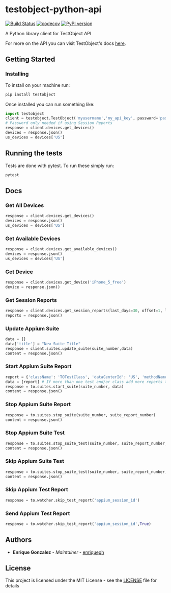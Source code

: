 # testobject-python-api

[![Build Status](https://travis-ci.org/enriquegh/testobject-python-api.svg?branch=master)](https://travis-ci.org/enriquegh/testobject-python-api) [![codecov](https://codecov.io/gh/enriquegh/testobject-python-api/branch/master/graph/badge.svg)](https://codecov.io/gh/enriquegh/testobject-python-api) [![PyPI version](https://badge.fury.io/py/testobject.svg)](https://badge.fury.io/py/testobject)

A Python library client for TestObject API

For more on the API you can visit TestObject's docs [here](https://api.testobject.com/).

## Getting Started

### Installing

To install on your machine run:
```bash
pip install testobject
```

Once installed you can run something like:
```python
import testobject
client = testobject.TestObject('myusername','my_api_key', password='password')
# Password only needed if using Session Reports
response = client.devices.get_devices()
devices = response.json()
us_devices = devices['US']
```


## Running the tests

Tests are done with pytest.
To run these simply run:
```bash
pytest
```

## Docs

### Get All Devices

```python
response = client.devices.get_devices()
devices = response.json()
us_devices = devices['US']
```

### Get Available Devices

```python
response = client.devices.get_available_devices()
devices = response.json()
us_devices = devices['US']
```

### Get Device

```python
response = client.devices.get_device('iPhone_5_free')
device = response.json()
```

### Get Session Reports
```python
response = client.devices.get_session_reports(last_days=30, offset=1, limit=50)
reports = response.json()
```

### Update Appium Suite

```python
data = {}
data['title'] = "New Suite Title"
response = client.suites.update_suite(suite_number,data)
content = response.json()
```

### Start Appium Suite Report

```python
report = {'className': 'TOTestClass', 'dataCenterId': 'US', 'methodName': 'testMethod', 'deviceId': 'iPhone_5_free'}
data = [report] # If more than one test and/or class add more reports to the data list
response = to.suites.start_suite(suite_number, data)
content = response.json()
```

### Stop Appium Suite Report

```python
response = to.suites.stop_suite(suite_number, suite_report_number)
content = response.json()
```

### Stop Appium Suite Test

```python
response = to.suites.stop_suite_test(suite_number, suite_report_number, suite_test_number, True)
content = response.json()
```

### Skip Appium Suite Test

```python
response = to.suites.stop_suite_test(suite_number, suite_report_number, suite_test_number)
content = response.json()
```

### Skip Appium Test Report

```python
response = to.watcher.skip_test_report('appium_session_id')
```

### Send Appium Test Report

```python
response = to.watcher.skip_test_report('appium_session_id',True)
```

## Authors

* **Enrique Gonzalez** - *Maintainer* - [enriquegh](https://github.com/enriquegh)

## License

This project is licensed under the MIT License - see the [LICENSE](LICENSE) file for details
